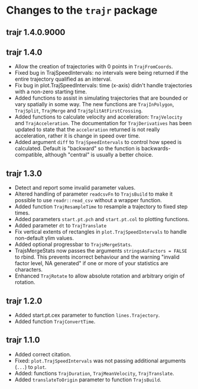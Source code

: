 # Changes to the `trajr` package

## trajr 1.4.0.9000

## trajr 1.4.0

* Allow the creation of trajectories with 0 points in `TrajFromCoords`.
* Fixed bug in TrajSpeedIntervals: no intervals were being returned if the entire trajectory qualified as an interval.
* Fix bug in plot.TrajSpeedIntervals: time (x-axis) didn't handle trajectories with a non-zero starting time.
* Added functions to assist in simulating trajectories that are bounded or vary spatially in some way. The new functions are `TrajInPolygon`, `TrajSplit`, `TrajMerge` and `TrajSplitAtFirstCrossing`.
* Added functions to calculate velocity and acceleration: `TrajVelocity` and `TrajAcceleration`. The documentation for `TrajDerivatives` has been updated to state that the `acceleration` returned is not really acceleration, rather it is change in speed over time.
* Added argument `diff` to `TrajSpeedIntervals` to control how speed is calculated. Default is "backward" so the function is backwards-compatible, although "central" is usually a better choice.

## trajr 1.3.0

* Detect and report some invalid parameter values.
* Altered handling of parameter `readcsvFn` to `TrajsBuild` to make it 
  possible to use `readr::read_csv` without a wrapper function.
* Added function `TrajResampleTime` to resample a trajectory to fixed step times.
* Added parameters `start.pt.pch` and `start.pt.col` to plotting functions.
* Added parameter `dt` to `TrajTranslate`
* Fix vertical extents of rectangles in `plot.TrajSpeedIntervals` to handle non-default ylim values.
* Added optional progressbar to `TrajsMergeStats`.
* TrajsMergeStats now passes the arguments `stringsAsFactors = FALSE` to rbind. This prevents incorrect 
  behaviour and the warning "invalid factor level, NA generated" if one or more of your statistics are characters.
* Enhanced `TrajRotate` to allow absolute rotation and arbitrary origin of rotation.

## trajr 1.2.0

* Added start.pt.cex parameter to function `lines.Trajectory`.
* Added function `TrajConvertTime`.

## trajr 1.1.0

* Added correct citation.
* Fixed: `plot.TrajSpeedIntervals` was not passing additional arguments (`...`) to `plot`.
* Added: functions `TrajDuration`, `TrajMeanVelocity`, `TrajTranslate`.
* Added `translateToOrigin` parameter to function `TrajsBuild`.
